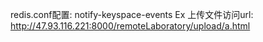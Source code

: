 redis.conf配置:
notify-keyspace-events Ex
上传文件访问url:
http://47.93.116.221:8000/remoteLaboratory/upload/a.html
